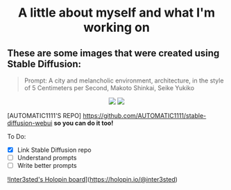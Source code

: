 # <p align="center"> A little about myself and what I'm working on

## These are some images that were created using Stable Diffusion:
> Prompt: A city and melancholic environment, architecture, in the style of 5 Centimeters per Second, Makoto Shinkai, Seike Yukiko

<p align="center">
  <img src=https://user-images.githubusercontent.com/110436939/206059822-f123d5f9-bf19-4c85-bda9-7a04a223a586.png />
  <img src=https://user-images.githubusercontent.com/110436939/206061477-0f5d4bd5-2574-43fa-9660-f85373e8397e.png />

</p>

 [AUTOMATIC1111'S REPO] https://github.com/AUTOMATIC1111/stable-diffusion-webui
**so you can do it too!**

To Do:
- [x] Link Stable Diffusion repo
- [ ] Understand prompts
- [ ] Write better prompts

[!Inter3sted's Holopin board](https://holopin.io/api/user/board?user=inter3sted)](https://holopin.io/@inter3sted)
